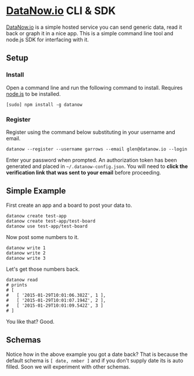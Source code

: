 # [DataNow.io](http://datanow.io) CLI & SDK


[DataNow.io](http://datanow.io) is a simple hosted service you can send generic data, read it back or graph it in a nice app. This is a simple command line tool and node.js SDK for interfacing with it.

## Setup

### Install

Open a command line and run the following command to install. Requires [node.js](http://nodejs.org/download/) to be installed.
```
[sudo] npm install -g datanow
```

### Register

Register using the command below substituting in your username and email.

```
datanow --register --username garrows --email glen@datanow.io --login
```

Enter your password when prompted. An authorization token has been generated and placed in `~/.datanow-config.json`. You will need to __click the verification link that was sent to your email__ before proceeding.


## Simple Example

First create an app and a board to post your data to.
```
datanow create test-app
datanow create test-app/test-board
datanow use test-app/test-board
```

Now post some numbers to it.
```
datanow write 1
datanow write 2
datanow write 3
```

Let's get those numbers back.
```
datanow read
# prints  
# [
#   [ '2015-01-29T10:01:06.382Z', 1 ],
#   [ '2015-01-29T10:01:07.194Z', 2 ],
#   [ '2015-01-29T10:01:09.542Z', 3 ]
# ]
```
You like that? Good.

## Schemas

Notice how in the above example you got a date back? That is because the default schema is `[ date, nmber ]` and if you don't supply date its is auto filled. Soon we will experiment with other schemas.
